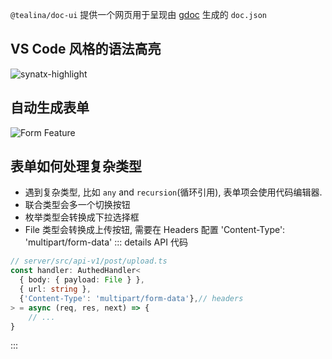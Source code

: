 `@tealina/doc-ui` 提供一个网页用于呈现由 [gdoc](/commands/gdoc) 生成的 `doc.json`
## VS Code 风格的语法高亮
![synatx-highlight](/synatx-highlight.png)

## 自动生成表单
![Form Feature](/doc-ui-feature.png)

## 表单如何处理复杂类型
- 遇到复杂类型, 比如 `any` and `recursion`(循环引用), 表单项会使用代码编辑器.
- 联合类型会多一个切换按钮
- 枚举类型会转换成下拉选择框
- File 类型会转换成上传按钮, 需要在 Headers 配置 'Content-Type': 'multipart/form-data'
::: details API 代码
```ts
// server/src/api-v1/post/upload.ts
const handler: AuthedHandler<
  { body: { payload: File } },
  { url: string },
  {'Content-Type': 'multipart/form-data'},// headers
> = async (req, res, next) => {
    // ...
}
```
:::